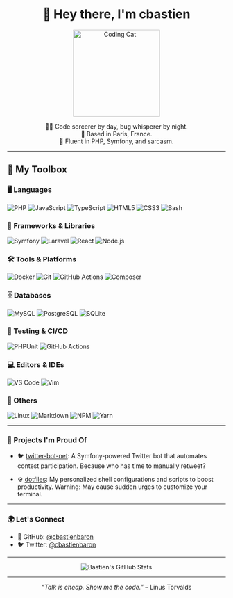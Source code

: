 <!-- README.md -->

<h1 align="center">👋 Hey there, I'm cbastien</h1>

<p align="center">
  <img src="https://media.giphy.com/media/26ufdipQqU2lhNA4g/giphy.gif" width="200" alt="Coding Cat">
</p>

<p align="center">
  🧙‍♂️ Code sorcerer by day, bug whisperer by night. <br>
  🏰 Based in Paris, France. <br>
  💬 Fluent in PHP, Symfony, and sarcasm.
</p>

---

## 🧰 My Toolbox

### 🖥️ Languages
![PHP](https://img.shields.io/badge/PHP-777BB4?style=flat&logo=php&logoColor=white)
![JavaScript](https://img.shields.io/badge/JavaScript-F7DF1E?style=flat&logo=javascript&logoColor=black)
![TypeScript](https://img.shields.io/badge/TypeScript-3178C6?style=flat&logo=typescript&logoColor=white)
![HTML5](https://img.shields.io/badge/HTML5-E34F26?style=flat&logo=html5&logoColor=white)
![CSS3](https://img.shields.io/badge/CSS3-1572B6?style=flat&logo=css3&logoColor=white)
![Bash](https://img.shields.io/badge/Bash-4EAA25?style=flat&logo=gnu-bash&logoColor=white)

### 🧰 Frameworks & Libraries
![Symfony](https://img.shields.io/badge/Symfony-000000?style=flat&logo=symfony&logoColor=white)
![Laravel](https://img.shields.io/badge/Laravel-FF2D20?style=flat&logo=laravel&logoColor=white)
![React](https://img.shields.io/badge/React-61DAFB?style=flat&logo=react&logoColor=black)
![Node.js](https://img.shields.io/badge/Node.js-339933?style=flat&logo=node.js&logoColor=white)

### 🛠️ Tools & Platforms
![Docker](https://img.shields.io/badge/Docker-2496ED?style=flat&logo=docker&logoColor=white)
![Git](https://img.shields.io/badge/Git-F05032?style=flat&logo=git&logoColor=white)
![GitHub Actions](https://img.shields.io/badge/GitHub_Actions-2088FF?style=flat&logo=github-actions&logoColor=white)
![Composer](https://img.shields.io/badge/Composer-885630?style=flat&logo=composer&logoColor=white)


### 🗄️ Databases
![MySQL](https://img.shields.io/badge/MySQL-4479A1?style=flat&logo=mysql&logoColor=white)
![PostgreSQL](https://img.shields.io/badge/PostgreSQL-336791?style=flat&logo=postgresql&logoColor=white)
![SQLite](https://img.shields.io/badge/SQLite-003B57?style=flat&logo=sqlite&logoColor=white)

### 🧪 Testing & CI/CD
![PHPUnit](https://img.shields.io/badge/PHPUnit-6C3FA0?style=flat&logo=php&logoColor=white)
![GitHub Actions](https://img.shields.io/badge/GitHub_Actions-2088FF?style=flat&logo=github-actions&logoColor=white)

### 💻 Editors & IDEs
![VS Code](https://img.shields.io/badge/VS_Code-007ACC?style=flat&logo=visual-studio-code&logoColor=white)
![Vim](https://img.shields.io/badge/Vim-019733?style=flat&logo=vim&logoColor=white)

### 🧠 Others
![Linux](https://img.shields.io/badge/Linux-FCC624?style=flat&logo=linux&logoColor=black)
![Markdown](https://img.shields.io/badge/Markdown-000000?style=flat&logo=markdown&logoColor=white)
![NPM](https://img.shields.io/badge/NPM-CB3837?style=flat&logo=npm&logoColor=white)
![Yarn](https://img.shields.io/badge/Yarn-2C8EBB?style=flat&logo=yarn&logoColor=white)

---

### 🚀 Projects I'm Proud Of

- 🐦 [twitter-bot-net](https://github.com/cbastienbaron/twitter-bot-net): A Symfony-powered Twitter bot that automates contest participation. Because who has time to manually retweet?

- ⚙️ [dotfiles](https://github.com/cbastienbaron/dotfiles): My personalized shell configurations and scripts to boost productivity. Warning: May cause sudden urges to customize your terminal.

---

### 🌍 Let's Connect

- 🐙 GitHub: [@cbastienbaron](https://github.com/cbastienbaron)
- 🐦 Twitter: [@cbastienbaron](https://twitter.com/cbastienbaron)

---

<p align="center">
  <img src="https://github-readme-stats.vercel.app/api?username=cbastienbaron&show_icons=true&theme=radical" alt="Bastien's GitHub Stats">
</p>

---

<p align="center">
  <em>“Talk is cheap. Show me the code.”</em> – Linus Torvalds
</p>
